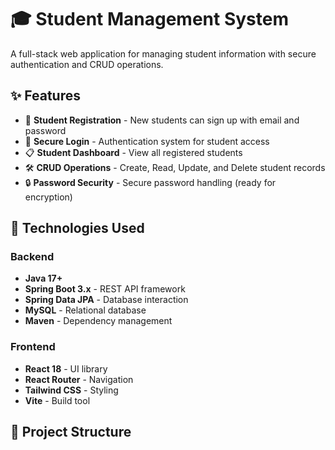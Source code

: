 # 🎓 Student Management System

A full-stack web application for managing student information with secure authentication and CRUD operations.

## ✨ Features

- 👤 **Student Registration** - New students can sign up with email and password
- 🔐 **Secure Login** - Authentication system for student access
- 📋 **Student Dashboard** - View all registered students
- 🛠️ **CRUD Operations** - Create, Read, Update, and Delete student records
- 🔒 **Password Security** - Secure password handling (ready for encryption)

## 🚀 Technologies Used

### Backend
- **Java 17+**
- **Spring Boot 3.x** - REST API framework
- **Spring Data JPA** - Database interaction
- **MySQL** - Relational database
- **Maven** - Dependency management

### Frontend
- **React 18** - UI library
- **React Router** - Navigation
- **Tailwind CSS** - Styling
- **Vite** - Build tool

## 📁 Project Structure
